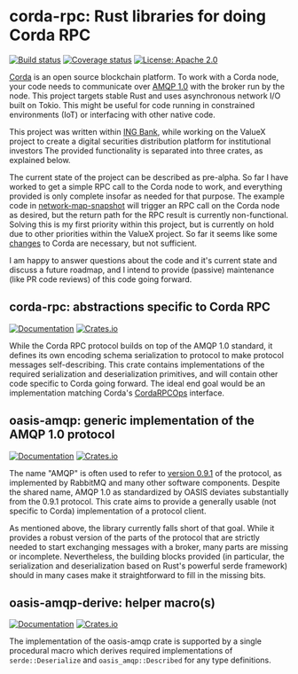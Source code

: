 # corda-rpc: Rust libraries for doing Corda RPC

[![Build status](https://github.com/djc/corda-rpc/workflows/CI/badge.svg)](https://github.com/djc/corda-rpc/actions?query=workflow%3ACI)
[![Coverage status](https://codecov.io/gh/djc/corda-rpc/branch/master/graph/badge.svg)](https://codecov.io/gh/djc/corda-rpc)
[![License: Apache 2.0](https://img.shields.io/badge/License-Apache%202.0-blue.svg)](LICENSE)

[Corda](https://www.corda.net/) is an open source blockchain platform. To work with a Corda node,
your code needs to communicate over [AMQP 1.0](https://www.amqp.org/) with the broker run by the node.
This project targets stable Rust and uses asynchronous network I/O built on Tokio. This might be
useful for code running in constrained environments (IoT) or interfacing with other native code.

This project was written within [ING Bank](https://github.com/ing-bank/), while working on the
ValueX project to create a digital securities distribution platform for institutional investors
The provided functionality is separated into three crates, as explained below.

The current state of the project can be described as pre-alpha. So far I have worked to get a simple
RPC call to the Corda node to work, and everything provided is only complete insofar as needed for
that purpose. The example code in [network-map-snapshot](corda-rpc/examples/network-map-snapshot.rs)
will trigger an RPC call on the Corda node as desired, but the return path for the RPC result is
currently non-functional. Solving this is my first priority within this project, but is currently
on hold due to other priorities within the ValueX project. So far it seems like some
[changes](https://github.com/djc/corda/commit/e6b6f53a4689b32ea846e6121e0a2470f0f8c732) to Corda are
necessary, but not sufficient.

I am happy to answer questions about the code and it's current state and discuss a future roadmap,
and I intend to provide (passive) maintenance (like PR code reviews) of this code going forward.

## corda-rpc: abstractions specific to Corda RPC

[![Documentation](https://docs.rs/corda-rpc/badge.svg)](https://docs.rs/corda-rpc/)
[![Crates.io](https://img.shields.io/crates/v/corda-rpc.svg)](https://crates.io/crates/corda-rpc)

While the Corda RPC protocol builds on top of the AMQP 1.0 standard, it defines its own encoding
schema serialization to protocol to make protocol messages self-describing. This crate contains
implementations of the required serialization and deserialization primitives, and will contain
other code specific to Corda going forward. The ideal end goal would be an implementation matching
Corda's [CordaRPCOps](https://docs.corda.net/api/kotlin/corda/net.corda.core.messaging/-corda-r-p-c-ops/index.html) interface.

## oasis-amqp: generic implementation of the AMQP 1.0 protocol

[![Documentation](https://docs.rs/oasis-amqp/badge.svg)](https://docs.rs/oasis-amqp/)
[![Crates.io](https://img.shields.io/crates/v/oasis-amqp.svg)](https://crates.io/crates/oasis-amqp)

The name "AMQP" is often used to refer to [version 0.9.1](https://www.rabbitmq.com/resources/specs/amqp0-9-1.pdf)
of the protocol, as implemented by RabbitMQ and many other software components. Despite the shared name,
AMQP 1.0 as standardized by OASIS deviates substantially from the 0.9.1 protocol. This crate aims to provide
a generally usable (not specific to Corda) implementation of a protocol client.

As mentioned above, the library currently falls short of that goal. While it provides a robust version of
the parts of the protocol that are strictly needed to start exchanging messages with a broker, many parts
are missing or incomplete. Nevertheless, the building blocks provided (in particular, the serialization
and deserialization based on Rust's powerful serde framework) should in many cases make it straightforward
to fill in the missing bits.

## oasis-amqp-derive: helper macro(s)

[![Documentation](https://docs.rs/oasis-amqp-macros/badge.svg)](https://docs.rs/oasis-amqp-macros/)
[![Crates.io](https://img.shields.io/crates/v/oasis-amqp-macros.svg)](https://crates.io/crates/oasis-amqp-macros)

The implementation of the oasis-amqp crate is supported by a single procedural macro which derives
required implementations of `serde::Deserialize` and `oasis_amqp::Described` for any type definitions.
